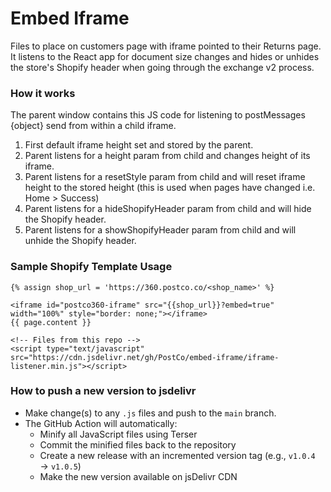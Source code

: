 # Embed Iframe
Files to place on customers page with iframe pointed to their Returns page. It listens to the React app for document size changes and hides or unhides the store's Shopify header when going through the exchange v2 process.

### How it works
The parent window contains this JS code for listening to postMessages {object} send from within a child iframe.
1. First default iframe height set and stored by the parent.
2. Parent listens for a height param from child and changes height of its iframe.
3. Parent listens for a resetStyle param from child and will reset iframe height to the stored height (this is used when pages have changed i.e. Home > Success)
4. Parent listens for a hideShopifyHeader param from child and will hide the Shopify header.
5. Parent listens for a showShopifyHeader param from child and will unhide the Shopify header.

### Sample Shopify Template Usage
```liquid
{% assign shop_url = 'https://360.postco.co/<shop_name>' %}

<iframe id="postco360-iframe" src="{{shop_url}}?embed=true" width="100%" style="border: none;"></iframe>
{{ page.content }}

<!-- Files from this repo -->
<script type="text/javascript" src="https://cdn.jsdelivr.net/gh/PostCo/embed-iframe/iframe-listener.min.js"></script>
```

### How to push a new version to jsdelivr
- Make change(s) to any `.js` files and push to the `main` branch.
- The GitHub Action will automatically:
  - Minify all JavaScript files using Terser
  - Commit the minified files back to the repository
  - Create a new release with an incremented version tag (e.g., `v1.0.4` → `v1.0.5`)
  - Make the new version available on jsDelivr CDN
